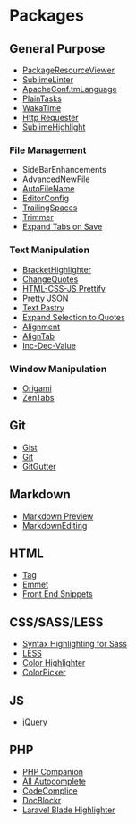 # Packages

## General Purpose

- [PackageResourceViewer]()
- [SublimeLinter]()
- [ApacheConf.tmLanguage]()
- [PlainTasks]()
- [WakaTime]()
- [Http Requester]()
- [SublimeHighlight]()

### File Management
- SideBarEnhancements
- AdvancedNewFile
- [AutoFileName]()
- [EditorConfig]()
- [TrailingSpaces]()
- [Trimmer]()
- [Expand Tabs on Save]()

### Text Manipulation
- [BracketHighlighter]()
- [ChangeQuotes]()
- [HTML-CSS-JS Prettify]()
- [Pretty JSON]()
- [Text Pastry]()
- [Expand Selection to Quotes]()
- [Alignment]()
- [AlignTab]()
- [Inc-Dec-Value]()

### Window Manipulation
- [Origami]()
- [ZenTabs]()

## Git
- [Gist]()
- [Git]()
- [GitGutter]()


## Markdown
- [Markdown Preview]()
- [MarkdownEditing]()

## HTML
- [Tag]()
- [Emmet]()
- [Front End Snippets]()

## CSS/SASS/LESS
- [Syntax Highlighting for Sass]()
- [LESS]()
- [Color Highlighter]()
- [ColorPicker]()

## JS
- [jQuery]()

## PHP
- [PHP Companion]()
- [All Autocomplete]()
- [CodeComplice]()
- [DocBlockr]()
- [Laravel Blade Highlighter]()